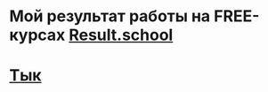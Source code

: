 # Мой результат работы на FREE-курсах [Result.school](https://Result.school "Result.school")

# [Тык](https://p1mka.github.io/resume/ "Резюме Никиты")

